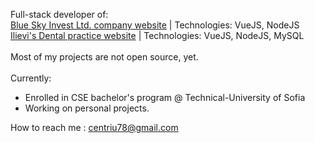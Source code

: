 Full-stack developer of:<br/>
[Blue Sky Invest Ltd. company website](https://blueskyinvest.xyz) | Technologies: VueJS, NodeJS<br/>
[Ilievi's Dental practice website](https://de-dental.com) | Technologies: VueJS, NodeJS, MySQL<br/>
<br/>
Most of my projects are not open source, yet.<br/>
<br/>
Currently:
- Enrolled in CSE bachelor's program @ Technical-University of Sofia
- Working on personal projects.

How to reach me : centriu78@gmail.com<br/>

<!---
IsmailSalehCode/IsmailSalehCode is a ✨ special ✨ repository because its `README.md` (this file) appears on your GitHub profile.
You can click the Preview link to take a look at your changes.
--->
